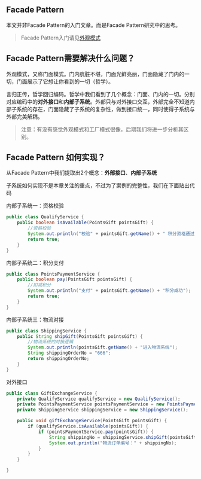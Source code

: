 ## Facade Pattern

本文并非Facade Pattern的入门文章。而是Facade Pattern研究中的思考。

> Facade Pattern入门请见[外观模式](https://www.runoob.com/design-pattern/facade-pattern.html)

## Facade Pattern需要解决什么问题？

外观模式，又称门面模式。门内肮脏不堪，门面光鲜亮丽，门面隐藏了门内的一切，门面展示了它想让你看到的一切（哲学）。

言归正传，哲学回归编码。哲学中我们看到了几个概念：门面、门内的一切。分别对应编码中的**对外接口**和**内部子系统**。外部只与对外接口交互，外部完全不知道内部子系统的存在，门面隐藏了子系统的复杂性，做到接口统一，同时使得子系统与外部完美解耦。

> 注意：有没有感觉外观模式和工厂模式很像，后期我们将进一步分析其区别。

## Facade Pattern 如何实现？

从Facade Pattern中我们提取出2个概念：**外部接口**、**内部子系统**

子系统如何实现不是本章关注的重点，不过为了案例的完整性，我们在下面贴出代码

内部子系统一：资格校验

```java
public class QualifyService {
    public boolean isAvailable(PointsGift pointsGift) {
        //资格校验
        System.out.println("校验" + pointsGift.getName() + " 积分资格通过");
        return true;
    }
}
```

内部子系统二：积分支付

```java
public class PointsPaymentService {
    public boolean pay(PointsGift pointsGift) {
        //扣减积分
        System.out.println("支付" + pointsGift.getName() + "积分成功");
        return true;
    }
}
```

内部子系统三：物流对接

```java
public class ShippingService {
    public String shipGift(PointsGift pointsGift) {
        //物流系统的对接逻辑
        System.out.println(pointsGift.getName() + "进入物流系统");
        String shippingOrderNo = "666";
        return shippingOrderNo;
    }
}
```

对外接口

```java
public class GiftExchangeService {
    private QualifyService qualifyService = new QualifyService();
    private PointsPaymentService pointsPaymentService = new PointsPaymentService();
    private ShippingService shippingService = new ShippingService();

    public void giftExchangeService(PointsGift pointsGift) {
        if (qualifyService.isAvailable(pointsGift)) {
            if (pointsPaymentService.pay(pointsGift)) {
                String shippingNo = shippingService.shipGift(pointsGift);
                System.out.println("物流订单编号：" + shippingNo);
            }
        }
    }

}
```

